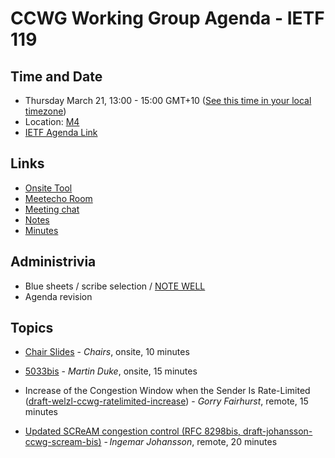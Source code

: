 # CCWG Working Group Agenda - IETF 119

## Time and Date

* Thursday March 21, 13:00 - 15:00 GMT+10 ([See this time in your local timezone](https://www.timeanddate.com/worldclock/fixedtime.html?msg=CCWG+at+IETF+119&iso=20240321T13&p1=47&ah=2))
* Location: [M4](https://datatracker.ietf.org/meeting/119/floor-plan?room=m4)
* [IETF Agenda Link](https://datatracker.ietf.org/meeting/119/agenda/?show=ccwg)

## Links

* [Onsite Tool](https://meetings.conf.meetecho.com/onsite119/?group=ccwg&short=ccwg&item=1)
* [Meetecho Room](https://meetings.conf.meetecho.com/ietf119/?group=ccwg&short=ccwg&item=1)
* [Meeting chat](https://zulip.ietf.org/#narrow/stream/ccwg)
* [Notes](https://notes.ietf.org/notes-ietf-119-ccwg)
* [Minutes](https://datatracker.ietf.org/doc/minutes-119-ccwg/)

## Administrivia

* Blue sheets / scribe selection / [NOTE WELL](https://www.ietf.org/about/note-well.html) 
* Agenda revision

## Topics

- [Chair Slides]((https://datatracker.ietf.org/doc/url)) - _Chairs_, onsite, 10 minutes

- [5033bis](https://datatracker.ietf.org/doc/draft-ietf-ccwg-rfc5033bis/) - _Martin Duke_, onsite, 15 minutes

- Increase of the Congestion Window when the Sender Is Rate-Limited ([draft-welzl-ccwg-ratelimited-increase](https://datatracker.ietf.org/doc/draft-welzl-ccwg-ratelimited-increase/)) - _Gorry Fairhurst_, remote, 15 minutes

- [Updated SCReAM congestion control (RFC 8298bis, draft-johansson-ccwg-scream-bis)](https://github.com/IngJohEricsson/draft-johansson-ccwg-scream-bis) - _Ingemar Johansson_, remote, 20 minutes
